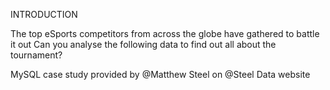 INTRODUCTION

The top eSports competitors from across the globe have gathered to battle it out
Can you analyse the following data to find out all about the tournament?

MySQL case study provided by @Matthew Steel on @Steel Data  website
